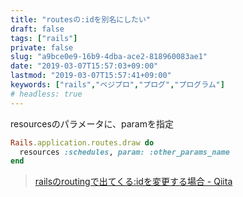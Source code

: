 ```yaml
---
title: "routesの:idを別名にしたい"
draft: false
tags: ["rails"]
private: false
slug: "a9bce0e9-16b9-4dba-ace2-818960083ae1"
date: "2019-03-07T15:57:03+09:00"
lastmod: "2019-03-07T15:57:41+09:00"
keywords: ["rails","ベジプロ","プログ","プログラム"]
# headless: true
---
```


resourcesのパラメータに、paramを指定
```:config/routes.rb
Rails.application.routes.draw do
  resources :schedules, param: :other_params_name
end
```

> [railsのroutingで出てくる:idを変更する場合 - Qiita](https://qiita.com/mudai/items/34501ddd2f0bd834f303)
